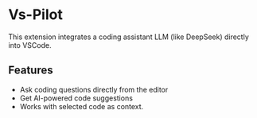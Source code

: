 # Vs-Pilot

This extension integrates a coding assistant LLM (like DeepSeek) directly into VSCode.

## Features

- Ask coding questions directly from the editor
- Get AI-powered code suggestions
- Works with selected code as context.




